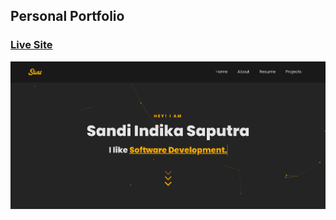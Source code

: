 ## Personal Portfolio

### [Live Site](https://sandiindika.github.io/personal-landing/)

![Portfolio Website](home.png)